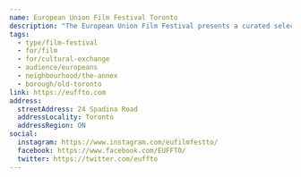 ```yaml
---
name: European Union Film Festival Toronto
description: "The European Union Film Festival presents a curated selection of 27 outstanding films from 27 EU countries. Now in its 20th year, EUFF showcases the excellence and innovation of independent European cinema, providing a voice for EU filmmakers to reach Canadian audiences. The festival runs annually in November with in-person screenings and online streaming available across Canada."
tags:
  - type/film-festival
  - for/film
  - for/cultural-exchange
  - audience/europeans
  - neighbourhood/the-annex
  - borough/old-toronto
link: https://euffto.com
address:
  streetAddress: 24 Spadina Road
  addressLocality: Toronto
  addressRegion: ON
social:
  instagram: https://www.instagram.com/eufilmfestto/
  facebook: https://www.facebook.com/EUFFTO/
  twitter: https://twitter.com/euffto
---
```

